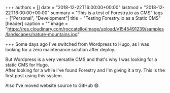 +++
authors = []
date = "2018-12-22T16:00:00+00:00"
lastmod = "2018-12-22T16:00:00+00:00"
summary = "This is a test of Forestry.io as CMS"
tags = ["Personal", "Development"]
title = "Testing Forestry.io as a Static CMS"
[header]
caption = ""
image = "https://res.cloudinary.com/roccatello/image/upload/v1545491239/samples/landscapes/nature-mountains.jpg"

+++
Some days ago I've switched from Wordpress to Hugo, as I was looking for a zero maintenance solution after deploy.

But Wordpress is a very versatile CMS and that's why I was looking for a static CMS for Hugo.  
After looking for a while I've found Forestry and I'm giving it a try. This is the first post using this system.

Also I've moved website source to GitHub :smile: